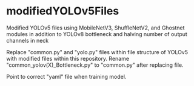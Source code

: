 # modifiedYOLOv5Files
Modified YOLOv5 files using MobileNetV3, ShuffleNetV2, and Ghostnet modules in addition to YOLOv8 bottleneck and halving number of output channels in neck

Replace "common.py" and "yolo.py" files within file structure of YOLOv5 with modified files within this repository.
Rename "common_yolov(X)_Bottleneck.py" to "common.py" after replacing file.

Point to correct "yaml" file when training model.
